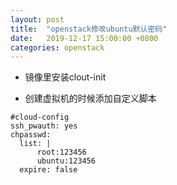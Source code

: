 ```yaml
---
layout: post
title:  "openstack修改ubuntu默认密码"
date:   2019-12-17 15:00:00 +0800
categories: openstack
---
```


* 镜像里安装clout-init

* 创建虚拟机的时候添加自定义脚本
```
#cloud-config
ssh_pwauth: yes
chpasswd:
  list: |
      root:123456
      ubuntu:123456
  expire: false
```
